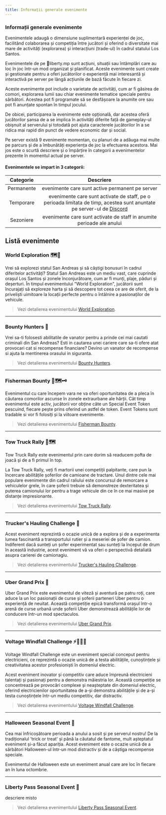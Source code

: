 ```yaml
---
title: Informații generale evenimente
---
```


### Informații generale evenimente

Evenimentele adaugă o dimensiune suplimentară experienței de joc, facilitând colaborarea și competiția între jucători și oferind o diversitate mai mare de activități (explorarea) și interacțiuni (trade-ul) în cadrul statului Los Santos.

Evenimentele de pe 🗽liberty.mp sunt acțiuni, situații sau întâmplări care au loc în joc într-un mod organizat și planificat. Aceste evenimente sunt create și gestionate pentru a oferi jucătorilor o experiență mai interesantă și interactivă pe server pe lângă acțiunile de bază făcute în fiecare zi.

Aceste evenimente pot include o varietate de activități, cum ar fi găsirea de comori, explorarea lumii sau chiar evenimente tematice speciale pentru sărbători. Acestea pot fi programate să se desfășoare la anumite ore sau pot fi anunțate spontan în timpul jocului.

De obicei, participarea la evenimente este opțională, dar acestea oferă jucătorilor șansa de a se implica în activități diferite față de gameplay-ul obișnuit al serverului și totodată pot ajuta caracterele jucătorilor în a se ridica mai rapid din punct de vedere economic dar și social.

Pe server există 9 evenimente momentan, cu planuri de a adăuga mai multe pe parcurs și de a îmbunătăți experiența de joc la efectuarea acestora. Mai jos este o scurtă descriere și o împărțire în categorii a evenimentelor prezente în momentul actual pe server.

#### Evenimentele se impart in 3 categorii:

| **Categorie** | **Descriere** |
| :-----------: | :-----------: |
| Permanente | evenimente care sunt active permanent pe server |
| Temporare | evenimente care sunt activate de staff, pe o perioada limitata de timp, acestea sunt anuntate pe server-ul de [Discord](https://liberty.mp/discord)
| Sezoniere | evenimente care sunt activate de staff in anumite perioade ale anului |

## Listă evenimente

### World Exploration 🗺️🧭

Vrei să explorezi statul San Andreas și să câștigi bonusuri în cadrul diferitelor activități?
Statul San Andreas este un mediu vast, care cuprinde orașul Los Santos și zonele înconjurătoare, cum ar fi munți, plaje, păduri și deșerturi. În timpul evenimentului "World Exploration", jucătorii sunt încurajați să exploreze harta și să descopere tot ceea ce are de oferit, de la priveliști uimitoare la locații perfecte pentru o întâlnire a pasionaților de vehicule.

> Vezi detalierea evenimentului [World Exploration](./world-exploration).

---

### Bounty Hunters 🎯

Vrei sa-ti folosesti abilitatile de vanator pentru a prinde cei mai cautati criminali din San Andreas?
Esti in cautarea unei cariere care sa-ti ofere atat provocari cat si recompense financiare?
Devino un vanator de recompense si ajuta la mentinerea orasului in siguranta.

> Vezi detalierea evenimentului [Bounty Hunters](./bounty-hunters).

---

### Fisherman Bounty 🎣🗺️🗝️

Evenimentul cu care începem vara ne va oferi oportunitatea de a pleca în căutarea comorilor ascunse în zonele extraurbane ale hărții. Cât timp evenimentul este activ, jucătorii vor obține câte un Special Event Token pescuind, fiecare pește prins oferind un astfel de token. Event Tokens sunt tradable si vor fi folosiți și la viitoare evenimente.

> Vezi detalierea evenimentului [Fisherman Bounty](./fisherman-bounty).

---

### Tow Truck Rally 🚗🗺️

Tow Truck Rally este evenimentul prin care dorim să readucem pofta de joacă şi de a fi primul în top.

La Tow Truck Rally, veți fi martorii unei competiții palpitante, care pun la încercare abilitățile șoferilor de camioane de tractare. Unul dintre cele mai populare evenimente din cadrul raliului este concursul de remorcare a vehiculelor grele, în care șoferii trebuie să demonstreze dexteritatea și puterea camionului lor pentru a trage vehicule din ce în ce mai masive pe distanțe impresionante.

> Vezi detalierea evenimentului [Tow Truck Rally](./tow-truck-rally).

---

### Trucker's Hauling Challenge 🚚

Acest eveniment reprezintă o ocazie unică de a explora și de a experimenta lumea fascinantă a transportului rutier și a meseriei de șofer de camion. 
Indiferent dacă sunteți un șofer experimentat sau sunteți la început de drum în această industrie, acest eveniment vă va oferi o perspectivă detaliată asupra carierei de camionagiu.

> Vezi detalierea evenimentului [Trucker's Hauling Challenge](./trucker-hauling-challenge).

---

### Uber Grand Prix 🚕

Uber Grand Prix este evenimentul de viteză și aventură pe patru roți, care aduce la un loc pasionații de curse și șoferii parteneri Uber pentru o experiență de neuitat. Această competiție epică transformă orașul într-o arenă de curse urbană unde șoferii Uber demonstrează abilitățile lor de conducere într-un mod spectaculos.

> Vezi detalierea evenimentului [Uber Grand Prix](./uber-grand-prix).

---

### Voltage Windfall Challenge ⚡👨‍🔧🔌

Voltage Windfall Challenge este un eveniment special conceput pentru electricieni, ce reprezintă o ocazie unică de a testa abilitățile, cunoștințele și creativitatea acestor profesioniști în domeniul electric.

Acest eveniment inovator și competitiv care aduce împreună electricieni talentați și pasionați pentru a demonstra măiestria lor. Această competiție se concentrează pe provocări complexe și neașteptate din domeniul electric, oferind electricienilor oportunitatea de a-și demonstra abilitățile și de a-și testa cunoștințele într-un mediu competitiv, dar distractiv.

> Vezi detalierea evenimentului [Voltage Windfall Challenge](./voltage-windfall-challenge).

---

### Halloween Seasonal Event 🎃

Cea mai înfricoșătoare perioada a anului a sosit și pe serverul nostru! De la tradiționalul 'trick or treat' și până la căutatul de fantome, mult așteptatul eveniment și-a făcut apariția. Acest eveniment este o ocazie unică de a sărbători Halloween-ul într-un mod distractiv și de a câștiga recompense speciale. 

Evenimentul de Halloween este un eveniment anual care are loc în fiecare an în luna octombrie.

---

### Liberty Pass Seasonal Event 🎫

descriere misto

> Vezi detalierea evenimentului [Liberty Pass Seasonal Event](./libertypass-seasonal-event).
